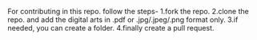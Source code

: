 For contributing in this repo. follow the steps-
1.fork the repo.
2.clone the repo. and add the digital arts in .pdf or .jpg/.jpeg/.png format only.
3.if needed, you can create a folder.
4.finally create a pull request.
